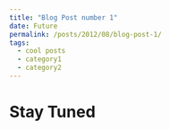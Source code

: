 ```yaml
---
title: "Blog Post number 1"
date: Future
permalink: /posts/2012/08/blog-post-1/
tags:
  - cool posts
  - category1
  - category2
---
```


# Stay Tuned
